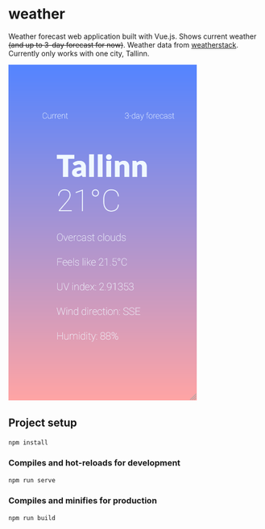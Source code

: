 # weather

Weather forecast web application built with Vue.js. Shows current weather ~~(and up to 3-day forecast for now)~~.
Weather data from [weatherstack](https://weatherstack.com). Currently only works with one city, Tallinn.

![Screenshot of the application](screenshot_1.PNG)

## Project setup

```
npm install
```

### Compiles and hot-reloads for development

```
npm run serve
```

### Compiles and minifies for production

```
npm run build
```
